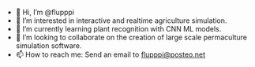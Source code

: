 - 👋 Hi, I’m @flupppi
- 👀 I’m interested in interactive and realtime agriculture simulation.
- 🌱 I’m currently learning plant recognition with CNN ML models.
- 💞️ I’m looking to collaborate on the creation of large scale permaculture simulation software.
- 📫 How to reach me: Send an email to flupppi@posteo.net

<!---
flupppi/flupppi is a ✨ special ✨ repository because its `README.md` (this file) appears on your GitHub profile.
You can click the Preview link to take a look at your changes.
--->
